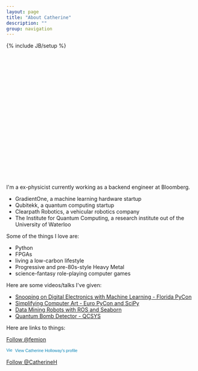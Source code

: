 ```yaml
---
layout: page
title: "About Catherine"
description: ""
group: navigation
---
```

{% include JB/setup %}
<svg id="svg" width="630" height="430"></svg>

I'm a ex-physicist currently working as a backend engineer at Bloomberg.

- GradientOne, a machine learning hardware startup
- Qubitekk, a quantum computing startup
- Clearpath Robotics, a vehicular robotics company
- The Institute for Quantum Computing, a research institute out of the University of Waterloo

Some of the things I love are:

- Python
- FPGAs
- living a low-carbon lifestyle
- Progressive and pre-80s-style Heavy Metal
- science-fantasy role-playing computer games

Here are some videos/talks I've given:

- [Snooping on Digital Electronics with Machine Learning - Florida PyCon](http://flpy.org/)
- [Simplifying Computer Art - Euro PyCon and SciPy](https://www.youtube.com/watch?v=8GIZW--41oE)
- [Data Mining Robots with ROS and Seaborn](https://www.youtube.com/watch?v=oX294t9UYSw)
- [Quantum Bomb Detector - QCSYS](https://www.youtube.com/watch?v=tTQ1xe5JJKM)



Here are links to things:

<a href="https://twitter.com/femion" class="twitter-follow-button" data-show-count="false">Follow @femion</a><script async src="//platform.twitter.com/widgets.js" charset="utf-8"></script>

<a href="https://www.linkedin.com/pub/catherine-holloway/19/89b/943" style="text-decoration:none;"><span style="font: 80% Arial,sans-serif; color:#0783B6;"><img src="https://static.licdn.com/scds/common/u/img/webpromo/btn_in_20x15.png" width="20" height="15" alt="View Catherine Holloway's LinkedIn profile" style="vertical-align:middle;" border="0">&nbsp;View Catherine Holloway's profile</span></a>

<a class="github-button" href="https://github.com/CatherineH" data-style="mega" aria-label="Follow @CatherineH on GitHub">Follow @CatherineH</a>

<!-- Place this tag in your head or just before your close body tag. -->
<script async defer src="https://buttons.github.io/buttons.js"></script>
<script src="https://cdnjs.cloudflare.com/ajax/libs/snap.svg/0.4.1/snap.svg.js"></script>
<script src="https://cdnjs.cloudflare.com/ajax/libs/underscore.js/1.8.3/underscore-min.js"></script>
<!-- {{ BASE_PATH }}/ -->
<script src="assets/scripts/about.js"></script>
